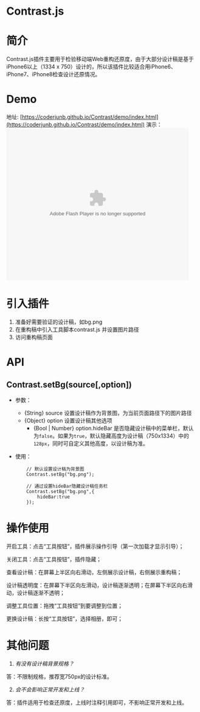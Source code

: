 # Contrast.js
# 简介
Contrast.js插件主要用于检验移动端Web重构还原度，由于大部分设计稿是基于iPhone6以上（1334 x 750）设计的，所以该插件比较适合用iPhone6、iPhone7、iPhone8检查设计还原情况。

# Demo
地址: [https://coderjunb.github.io/Contrast/demo/index.html](https://coderjunb.github.io/Contrast/demo/index.html)
演示：
<embed src="https://imgcache.qq.com/tencentvideo_v1/playerv3/TPout.swf?max_age=86400&v=20161117&vid=t0667mr1wnd&auto=0" allowFullScreen="true" quality="high" width="480" height="400" align="middle" allowScriptAccess="always" type="application/x-shockwave-flash"></embed>

# 引入插件
1. 准备好需要验证的设计稿，如bg.png
2. 在重构稿中引入工具脚本contrast.js 并设置图片路径 
        <script>
            Contrast.setBg("bg.png");
        </script>
3. 访问重构稿页面

# API
## Contrast.setBg(source[,option])

* 参数：
    * {String} source   设置设计稿作为背景图，为当前页面路径下的图片路径
    * {Object} option   设置设计稿其他选项
        * {Bool | Number} option.hideBar 是否隐藏设计稿中的菜单栏，默认为`false`。如果为`true`，默认隐藏高度为设计稿（750x1334）中的`128px`，同时可自定义其他高度，以设计稿为准。
* 使用：

    ```
        // 默认设置设计稿为背景图
        Contrast.setBg("bg.png");
    ```
    ```
        // 通过设置hideBar隐藏设计稿任务栏
        Contrast.setBg("bg.png",{
            hideBar:true
        });
    ```

# 操作使用
开启工具：点击“工具按钮”，插件展示操作引导（第一次加载才显示引导）；

关闭工具：点击“工具按钮”，插件隐藏；

查看设计稿：在屏幕上半区向右滑动，左侧展示设计稿，右侧展示重构稿；

设计稿透明度：在屏幕下半区向左滑动，设计稿逐渐透明；在屏幕下半区向右滑动，设计稿逐渐不透明；

调整工具位置：拖拽“工具按钮”到要调整到位置；

更换设计稿：长按“工具按钮”，选择相册，即可；


# 其他问题

1) _有没有设计稿背景规格？_

答：不限制规格，推荐宽750px的设计标准。

2) _会不会影响正常开发和上线？_

答：插件适用于检查还原度，上线时注释引用即可，不影响正常开发和上线。